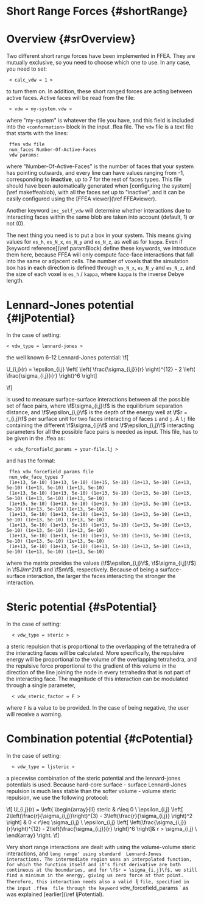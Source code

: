 

Short Range Forces {#shortRange}
================================



Overview {#srOverview}
======================


Two different short range forces have been implemented in FFEA. They are 
 mutually exclusive, so you need to choose which one to use. In any case, 
 you need to set:

     < calc_vdw = 1 > 

to turn them on. In addition, these short ranged forces are acting between 
 active faces. Active faces will be read from the file:

     < vdw = my-system.vdw >

where "my-system" is whatever the file you have, and this field is 
 included into the ` <conformation> ` block in the input .ffea file.
 The ` vdw ` file is a text file that starts with the lines:

     ffea vdw file
     num_faces Number-Of-Active-Faces
     vdw params:

where "Number-Of-Active-Faces" is the number of faces that your system has 
 pointing outwards, and every line can have values ranging from -1, 
 corresponding to **inactive**, up to 7 for the rest of faces types. 
 This file should have been automatically generated when
  [configuring the system](\ref makeffeablob), 
 with all the faces set up to "inactive", 
 and it can be easily configured using the [FFEA viewer](\ref FFEAviewer).

Another keyword ` inc_self_vdw ` will determine whether interactions due 
 to interacting faces within the same blob are taken into account (default, 1) or not (0). 

The next thing you need is to put a box in your system. This means giving values for
 ` es_h `, ` es_N_x `, ` es_N_y ` and ` es_N_z `, as well as for ` kappa `. 
 Even if [keyword reference](\ref paramBlock) define these keywords, we introduce 
 them here, because FFEA will only compute face-face interactions that fall into 
 the same or adjacent cells. The number of voxels that the simulation box has in each 
 direction is defined through ` es_N_x `, ` es_N_y ` and ` es_N_z `, and the size of each voxel 
 is ` es_h ` / ` kappa `, where ` kappa ` is the inverse Debye length.

    




Lennard-Jones potential {#ljPotential}
======================================

In the case of setting:

    < vdw_type = lennard-jones > 

the well known 6-12 Lennard-Jones potential:
\f[

  U_{i,j}(r) = \epsilon_{i,j} \left[ \left( \frac{\sigma_{i,j}}{r} \right)^{12} - 2 \left( \frac{\sigma_{i,j}}{r} \right)^6 \right]

\f]

is used to measure surface-surface interactions between all the possible set of 
 face pairs, where \f$\sigma_{i,j}\f$ is the equilibrium separation distance, and 
 \f$\epsilon_{i,j}\f$ is the depth of the energy well at \f$r = r_{i,j}\f$ 
 per surface unit for two faces interacting of faces `i` and `j`. 
 A `lj` file containing the different \f$\sigma_{ij}\f$ and \f$\epsilon_{i,j}\f$ 
 interacting parameters for all the possible face pairs is needed as input. 
 This file, has to be given in the .ffea as:
   
     < vdw_forcefield_params = your-file.lj >

and has the format:


     ffea vdw forcefield params file
     num_vdw_face_types 7
     (1e+13, 5e-10) (1e+13, 5e-10) (1e+15, 5e-10) (1e+13, 5e-10) (1e+13, 5e-10) (1e+13, 5e-10) (1e+13, 5e-10)
     (1e+13, 5e-10) (1e+13, 5e-10) (1e+13, 5e-10) (1e+13, 5e-10) (1e+13, 5e-10) (1e+13, 5e-10) (1e+13, 5e-10)
     (1e+15, 5e-10) (1e+13, 5e-10) (1e+13, 5e-10) (1e+13, 5e-10) (1e+13, 5e-10) (1e+13, 5e-10) (1e+13, 5e-10)
     (1e+13, 5e-10) (1e+13, 5e-10) (1e+13, 5e-10) (1e+13, 5e-10) (1e+13, 5e-10) (1e+13, 5e-10) (1e+13, 5e-10)
     (1e+13, 5e-10) (1e+13, 5e-10) (1e+13, 5e-10) (1e+13, 5e-10) (1e+13, 5e-10) (1e+13, 5e-10) (1e+13, 5e-10)
     (1e+13, 5e-10) (1e+13, 5e-10) (1e+13, 5e-10) (1e+13, 5e-10) (1e+13, 5e-10) (1e+13, 5e-10) (1e+13, 5e-10)
     (1e+13, 5e-10) (1e+13, 5e-10) (1e+13, 5e-10) (1e+13, 5e-10) (1e+13, 5e-10) (1e+13, 5e-10) (1e+13, 5e-10)

where the matrix provides the values (\f$\epsilon_{i,j}\f$, \f$\sigma_{i,j}\f$) in 
  \f$J/m^2\f$ and \f$m\f$, respectively. Because of being a surface-surface interaction, 
 the larger the faces interacting the stronger the interaction. 





Steric potential {#sPotential}
==============================
 In the case of setting:

      < vdw_type = steric >

 a steric repulsion that is proportional to the overlapping of the tetrahedra 
  of the interacting faces will be calculated. More specifically, the repulsive 
  energy will be proportional to the volume of the overlapping tetrahedra, and 
  the repulsive force proportional to the gradient of this volume in the direction
  of the line joining the node in every tetrahedra that is not part of the interacting face.
 The magnitude of this interaction can be modulated through a single parameter, 
  
      < vdw_steric_factor = F >

 where ` F ` is a value to be provided. In the case of being negative, the 
  user will receive a warning. 

Combination potential {#cPotential}
==============================
 In the case of setting:

      < vdw_type = ljsteric >

 a piecewise combination of the steric potential and the lennard-jones potentials is used.
  Because hard-core surface - surface Lennard-Jones repulsion is much less stable than the softer volume - volume
  steric repulsion, we use the following protocol:

\f[  U_{i,j}(r) = \left\{
\begin{array}{ll}
      steric & r\leq 0 \\
      \epsilon_{i,j} \left[ 2\left(\frac{r}{\sigma_{i,j}}\right)^{3} - 3\left(\frac{r}{\sigma_{i,j}} \right)^2 \right]  & 0 < r\leq \sigma_{i,j} \\
      \epsilon_{i,j} \left[ \left(\frac{\sigma_{i,j}}{r}\right)^{12} - 2\left(\frac{\sigma_{i,j}}{r} \right)^6 \right]& r > \sigma_{i,j} \\
\end{array} 
\right. \f]

 Very short range interactions are dealt with using the volume-volume steric interactions, and `long range' using standard 
  Lennard-Jones interactions. The intermediate region uses an interpolated function, for which the function itself and it's first derivative
  are both continuous at the boundaries, and for \f$r = \sigma_{i,j}\f$, we still find a minimum in the energy, giving us zero force
  at that point. Therefore, this interaction needs also a valid ` lj ` file, specified in the input .ffea 
 file through the keyword ` vdw_forcefield_params ` as was explained [earlier](\ref ljPotential).
  

  



